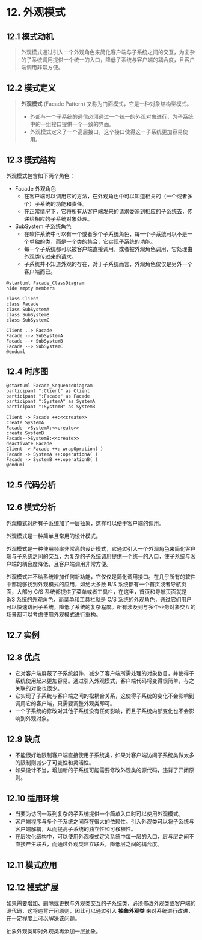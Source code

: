 # 12. 外观模式

## 12.1 模式动机

> 外观模式通过引入一个外观角色来简化客户端与子系统之间的交互，为复杂的子系统调用提供一个统一的入口，降低子系统与客户端的耦合度，且客户端调用非常方便。  

## 12.2 模式定义

> **外观模式** (Facade Pattern) 又称为门面模式，它是一种对象结构型模式。  
> 
> - 外部与一个子系统的通信必须通过一个统一的外观对象进行，为子系统中的一组接口提供一个一致的界面。  
> - 外观模式定义了一个高层接口，这个接口使得这一子系统更加容易使用。

## 12.3 模式结构

外观模式包含如下两个角色：  

- Facade 外观角色
  - 在客户端可以调用它的方法，在外观角色中可以知道相关的（一个或者多个）子系统的功能和责任。  
  - 在正常情况下，它将所有从客户端发来的请求委派到相应的子系统去，传递给相应的子系统对象处理。
- SubSystem 子系统角色
  - 在软件系统中可以有一个或者多个子系统角色，每一个子系统可以不是一个单独的类，而是一个类的集合，它实现子系统的功能。  
  - 每一个子系统都可以被客户端直接调用，或者被外观角色调用，它处理由外观类传过来的请求。  
  - 子系统并不知道外观的存在，对于子系统而言，外观角色仅仅是另外一个客户端而已。

```PlantUML
@startuml Facade_ClassDiagram
hide empty members

class Client
class Facade
class SubSystemA
class SubSystemB
class SubSystemC

Client ..> Facade
Facade --> SubSystemA
Facade --> SubSystemB
Facade --> SubSystemC
@enduml
```

## 12.4 时序图

```PlantUML
@startuml Facade_SequenceDiagram
participant ":Client" as Client
participant ":Facade" as Facade
participant ":SystemA" as SystemA
participant ":SystemB" as SystemB

Client -> Facade ++:<<create>>
create SystemA
Facade-->SystemA:<<create>>
create SystemB
Facade-->SystemB:<<create>>
deactivate Facade
Client -> Facade ++: wrapOpration( )
Facade -> SystemA ++:operationA( )
Facade -> SystemB ++:operationB( )
@enduml
```

## 12.5 代码分析

## 12.6 模式分析

外观模式对所有子系统加了一层抽象，这样可以便于客户端的调用。  

外观模式是一种简单且常用的设计模式。  

外观模式是一种使用频率非常高的设计模式，它通过引入一个外观角色来简化客户端与子系统之间的交互，为复杂的子系统调用提供一个统一的入口，使子系统与客户端的耦合度降低，且客户端调用非常方便。  

外观模式并不给系统增加任何新功能，它仅仅是简化调用接口。在几乎所有的软件中都能够找到外观模式的应用，如绝大多数 B/S 系统都有一个首页或者导航页面，大部分 C/S 系统都提供了菜单或者工具栏，在这里，首页和导航页面就是 B/S 系统的外观角色，而菜单和工具栏就是 C/S 系统的外观角色，通过它们用户可以快速访问子系统，降低了系统的复杂程度。所有涉及到与多个业务对象交互的场景都可以考虑使用外观模式进行重构。  

## 12.7 实例

## 12.8 优点

- 它对客户端屏蔽了子系统组件，减少了客户端所需处理的对象数目，并使得子系统使用起来更加容易。通过引入外观模式，客户端代码将变得很简单，与之关联的对象也很少。  
- 它实现了子系统与客户端之间的松耦合关系，这使得子系统的变化不会影响到调用它的客户端，只需要调整外观类即可。  
- 一个子系统的修改对其他子系统没有任何影响，而且子系统内部变化也不会影响到外观对象。  

## 12.9 缺点

- 不能很好地限制客户端直接使用子系统类，如果对客户端访问子系统类做太多的限制则减少了可变性和灵活性。  
- 如果设计不当，增加新的子系统可能需要修改外观类的源代码，违背了开闭原则。  

## 12.10 适用环境

- 当要为访问一系列复杂的子系统提供一个简单入口时可以使用外观模式。  
- 客户端程序与多个子系统之间存在很大的依赖性。引入外观类可以将子系统与客户端解耦，从而提高子系统的独立性和可移植性。  
- 在层次化结构中，可以使用外观模式定义系统中每一层的入口，层与层之间不直接产生联系，而通过外观类建立联系，降低层之间的耦合度。  

## 12.11 模式应用

## 12.12 模式扩展

如果需要增加、删除或更换与外观类交互的子系统类，必须修改外观类或客户端的源代码，这将违背开闭原则，因此可以通过引入 **抽象外观类** 来对系统进行改进，在一定程度上可以解决该问题。  

抽象外观类即对外观类再添加一层抽象。  
